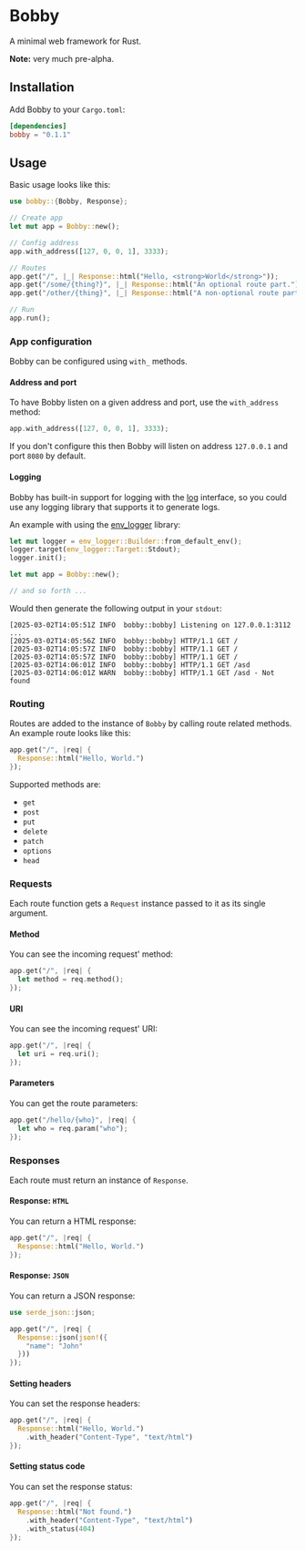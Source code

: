 # Bobby

A minimal web framework for Rust.

**Note:** very much pre-alpha.

## Installation

Add Bobby to your `Cargo.toml`:

```toml
[dependencies]
bobby = "0.1.1"
```

## Usage

Basic usage looks like this:

```rust
use bobby::{Bobby, Response};

// Create app
let mut app = Bobby::new();

// Config address
app.with_address([127, 0, 0, 1], 3333);

// Routes
app.get("/", |_| Response::html("Hello, <strong>World</strong>"));
app.get("/some/{thing?}", |_| Response::html("An optional route part."));
app.get("/other/{thing}", |_| Response::html("A non-optional route part."));

// Run
app.run();
```

### App configuration

Bobby can be configured using `with_` methods.

#### Address and port

To have Bobby listen on a given address and port, use the `with_address` method:

```rust
app.with_address([127, 0, 0, 1], 3333);
```

If you don't configure this then Bobby will listen on address `127.0.0.1` and port `8080` by default.

#### Logging

Bobby has built-in support for logging with the [log](https://crates.io/crates/log) interface, so you could use any logging library that supports it to generate logs.

An example with using the [env_logger](https://crates.io/crates/env_logger) library:

```rust
let mut logger = env_logger::Builder::from_default_env();
logger.target(env_logger::Target::Stdout);
logger.init();

let mut app = Bobby::new();

// and so forth ...
```

Would then generate the following output in your `stdout`:

```stdout
[2025-03-02T14:05:51Z INFO  bobby::bobby] Listening on 127.0.0.1:3112 ...
[2025-03-02T14:05:56Z INFO  bobby::bobby] HTTP/1.1 GET /
[2025-03-02T14:05:57Z INFO  bobby::bobby] HTTP/1.1 GET /
[2025-03-02T14:05:57Z INFO  bobby::bobby] HTTP/1.1 GET /
[2025-03-02T14:06:01Z INFO  bobby::bobby] HTTP/1.1 GET /asd
[2025-03-02T14:06:01Z WARN  bobby::bobby] HTTP/1.1 GET /asd - Not found
```

### Routing

Routes are added to the instance of `Bobby` by calling route related methods. An example route looks like this:

```rust
app.get("/", |req| {
  Response::html("Hello, World.")
});
```

Supported methods are:

- `get`
- `post`
- `put`
- `delete`
- `patch`
- `options`
- `head`

### Requests

Each route function gets a `Request` instance passed to it as its single argument. 

#### Method

You can see the incoming request' method:

```rust
app.get("/", |req| {
  let method = req.method();
});
```

#### URI

You can see the incoming request' URI:

```rust
app.get("/", |req| {
  let uri = req.uri();
});
```

#### Parameters

You can get the route parameters:

```rust
app.get("/hello/{who}", |req| {
  let who = req.param("who");
});
```

### Responses

Each route must return an instance of `Response`.

#### Response: `HTML`

You can return a HTML response:

```rust
app.get("/", |req| {
  Response::html("Hello, World.")
});
```

#### Response: `JSON`

You can return a JSON response:

```rust
use serde_json::json;

app.get("/", |req| {
  Response::json(json!({
    "name": "John"
  }))
});
```

#### Setting headers

You can set the response headers:

```rust
app.get("/", |req| {
  Response::html("Hello, World.")
    .with_header("Content-Type", "text/html")
});
```

#### Setting status code

You can set the response status:

```rust
app.get("/", |req| {
  Response::html("Not found.")
    .with_header("Content-Type", "text/html")
    .with_status(404)
});
```
